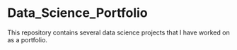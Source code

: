 # Data_Science_Portfolio
 This repository contains several data science projects that I have worked on as a portfolio.
